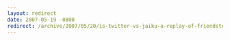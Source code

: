 ```yaml
---
layout: redirect
date: 2007-05-19 -0800
redirect: /archive/2007/05/20/is-twitter-vs-jaiku-a-replay-of-friendster-vs-myspace.aspx/
---
```

